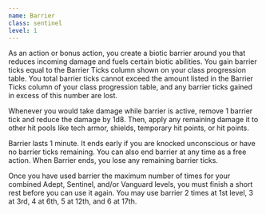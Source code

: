 ```yaml
---
name: Barrier
class: sentinel
level: 1
---
```

As an action or bonus action, you create a biotic barrier around you that reduces incoming damage and fuels certain
biotic abilities. You gain barrier ticks equal to the Barrier Ticks column shown on your class progression table. You total
barrier ticks cannot exceed the amount listed in the Barrier Ticks column of your class progression table, and any barrier
ticks gained in excess of this number are lost.

Whenever you would take damage while barrier is active, remove 1 barrier tick and reduce the damage by 1d8. Then, apply
any remaining damage it to other hit pools like tech armor, shields, temporary hit points, or hit points.

Barrier lasts 1 minute. It ends early if you are knocked unconscious or have no barrier ticks remaining.
You can also end barrier at any time as a free action. When Barrier ends, you lose any remaining barrier ticks.

Once you have used barrier the maximum number of times for your combined Adept, Sentinel, and/or Vanguard levels,
you must finish a short rest before you can use it again. You may use barrier 2 times at 1st level, 3 at 3rd, 4 at 6th,
5 at 12th, and 6 at 17th.
